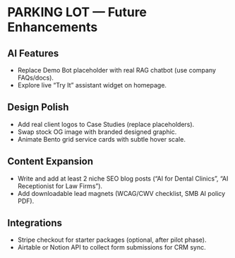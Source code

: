 # PARKING LOT — Future Enhancements

## AI Features

- Replace Demo Bot placeholder with real RAG chatbot (use company FAQs/docs).
- Explore live “Try It” assistant widget on homepage.

## Design Polish

- Add real client logos to Case Studies (replace placeholders).
- Swap stock OG image with branded designed graphic.
- Animate Bento grid service cards with subtle hover scale.

## Content Expansion

- Write and add at least 2 niche SEO blog posts (“AI for Dental Clinics”, “AI Receptionist for Law Firms”).
- Add downloadable lead magnets (WCAG/CWV checklist, SMB AI policy PDF).

## Integrations

- Stripe checkout for starter packages (optional, after pilot phase).
- Airtable or Notion API to collect form submissions for CRM sync.
